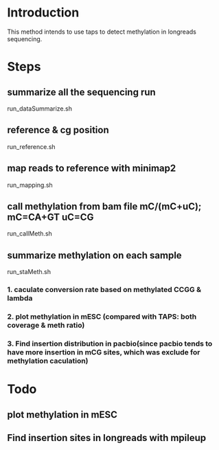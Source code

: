 # Introduction
This method intends to use taps to detect methylation in longreads sequencing.

# Steps
## summarize all the sequencing run
run_dataSummarize.sh 
## reference & cg position 
run_reference.sh
## map reads to reference with minimap2
run_mapping.sh
## call methylation from bam file mC/(mC+uC); mC=CA+GT uC=CG 
run_callMeth.sh
## summarize methylation on each sample
run_staMeth.sh
### 1. caculate conversion rate based on methylated CCGG & lambda
### 2. plot methylation in mESC (compared with TAPS: both coverage & meth ratio)
### 3. Find insertion distribution in pacbio(since pacbio tends to have more insertion in mCG sites, which was exclude for methylation caculation)

# Todo
## plot methylation in mESC
## Find insertion sites in longreads with mpileup
